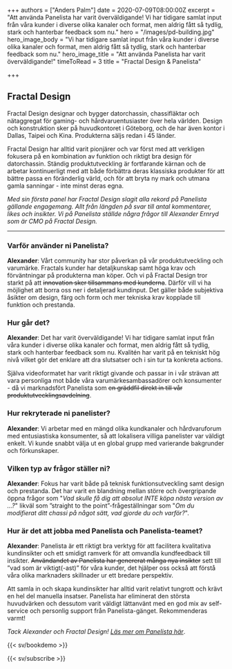 +++
authors = ["Anders Palm"]
date = 2020-07-09T08:00:00Z
excerpt = "Att använda Panelista har varit överväldigande! Vi har tidigare samlat input från våra kunder i diverse olika kanaler och format, men aldrig fått så tydlig, stark och hanterbar feedback som nu."
hero = "/images/pd-building.jpg"
hero_image_body = "Vi har tidigare samlat input från våra kunder i diverse olika kanaler och format, men aldrig fått så tydlig, stark och hanterbar feedback som nu."
hero_image_title = "Att använda Panelista har varit överväldigande!"
timeToRead = 3
title = "Fractal Design & Panelista"

+++
## Fractal Design
Fractal Design designar och bygger datorchassin, chassifläktar och nätaggregat för gaming- och hårdvaruentusiaster över hela världen. Design och konstruktion sker på huvudkontoret i Göteborg, och de har även kontor i Dallas, Taipei och Kina. Produkterna säljs redan i 45 länder.

Fractal Design har alltid varit pionjärer och var först med att verkligen fokusera på en kombination av funktion och riktigt bra design för datorchassin. Ständig produktutveckling är fortfarande kärnan och de arbetar kontinuerligt med att både förbättra deras klassiska produkter för att bättre passa en föränderlig värld, och för att bryta ny mark och utmana gamla sanningar - inte minst deras egna.

_Med sin första panel har Fractal Design slagit alla rekord på Panelista gällande engagemang. Allt från längden på svar till antal kommentarer, likes och insikter. Vi på Panelista ställde några frågor till Alexander Ernryd som är CMO på Fractal Design._

***

### Varför använder ni Panelista?

**Alexander**: Vårt community har stor påverkan på vår produktutveckling och varumärke. Fractals kunder har detaljkunskap samt höga krav och förväntningar på produkterna man köper. Och vi på Fractal Design tror starkt på att ~~innovation sker tillsammans med kunderna~~. Därför vill vi ha möjlighet att borra oss ner i detaljerad kundinput. Det gäller både subjektiva åsikter om design, färg och form och mer tekniska krav kopplade till funktion och prestanda.

### Hur går det?

**Alexander**: Det har varit överväldigande! Vi har tidigare samlat input från våra kunder i diverse olika kanaler och format, men aldrig fått så tydlig, stark och hanterbar feedback som nu. Kvalitén har varit på en tekniskt hög nivå vilket gör det enklare att dra slutsatser och i sin tur ta konkreta actions.

Själva videoformatet har varit riktigt givande och passar in i vår strävan att vara personliga mot både våra varumärkesambassadörer och konsumenter - då vi marknadsfört Panelista som ~~en gräddfil direkt in till vår produktutvecklingsavdelning~~.

### Hur rekryterade ni panelister?

**Alexander**: Vi arbetar med en mängd olika kundkanaler och hårdvaruforum med entusiastiska konsumenter, så att lokalisera villiga panelister var väldigt enkelt. Vi kunde snabbt välja ut en global grupp med varierande bakgrunder och förkunskaper.

### Vilken typ av frågor ställer ni?

**Alexander**: Fokus har varit både på teknisk funktionsutveckling samt design och prestanda. Det har varit en blandning mellan större och övergripande öppna frågor som "_Vad skulle få dig att absolut INTE köpa nästa version av ...?_" likväl som ”straight to the point”-frågeställningar som "_Om du modifierat ditt chassi på något sätt, vad gjorde du och varför?_".

### Hur är det att jobba med Panelista och Panelista-teamet?

**Alexander**: Panelista är ett riktigt bra verktyg för att facilitera kvalitativa kundinsikter och ett smidigt ramverk för att omvandla kundfeedback till insikter. ~~Användandet av Panelista har genererat många nya insikter~~ sett till ”vad som är viktigt(-ast)” för våra kunder, det hjälper oss också att förstå våra olika marknaders skillnader ur ett bredare perspektiv. 

Att samla in och skapa kundinsikter har alltid varit relativt tungrott och krävt en hel del manuella insatser. Panelista har eliminerat den största huvudvärken och dessutom varit väldigt lättanvänt med en god mix av self-service och personlig support från Panelista-gänget. Rekommenderas varmt!

_Tack Alexander och Fractal Design!_ [_Läs mer om Panelista här_](https://panelista.com "Panelista").

{{< sv/bookdemo >}}

{{< sv/subscribe >}}